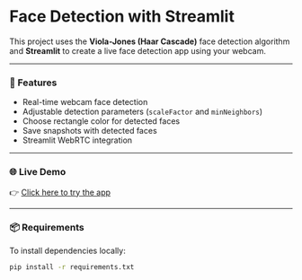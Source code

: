 # Face Detection with Streamlit

This project uses the **Viola-Jones (Haar Cascade)** face detection algorithm and **Streamlit** to create a live face detection app using your webcam.

---

### 🚀 Features

- Real-time webcam face detection
- Adjustable detection parameters (`scaleFactor` and `minNeighbors`)
- Choose rectangle color for detected faces
- Save snapshots with detected faces
- Streamlit WebRTC integration

---

### 🌐 Live Demo

👉 [Click here to try the app](https://face-detection-with.streamlit.app/)

---

### 📦 Requirements

To install dependencies locally:

```bash
pip install -r requirements.txt
